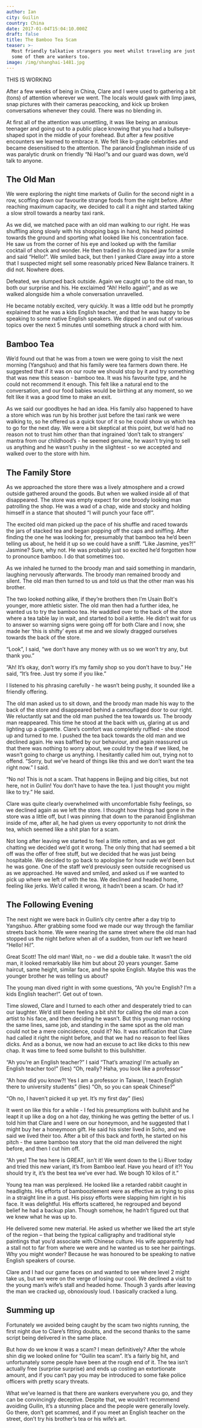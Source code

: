 ```yaml
---
author: Ian
city: Guilin
country: China
date: 2017-01-04T15:04:10.000Z
draft: false
title: The Bamboo Tea Scam
teaser: >-
  Most friendly talkative strangers you meet whilst traveling are just that, but
  some of them are wankers too.
image: /img/shanghai-1481.jpg
---
```


THIS IS WORKING

After a few weeks of being in China, Clare and I were used to gathering a bit (tons) of attention wherever we went. The locals would gawk with limp jaws, snap pictures with their cameras peacocking, and kick up broken conversations whenever they could. There was no blending in.

At first all of the attention was unsettling, it was like being an anxious teenager and going out to a public place knowing that you had a bullseye-shaped spot in the middle of your forehead. But after a few positive encounters we learned to embrace it. We felt like b-grade celebrities and became desensitised to the attention. The paranoid Englishman inside of us was paralytic drunk on friendly “Ni Hao!”s and our guard was down, we’d talk to anyone.

## The Old Man

We were exploring the night time markets of Guilin for the second night in a row, scoffing down our favourite strange foods from the night before. After reaching maximum capacity, we decided to call it a night and started taking a slow stroll towards a nearby taxi rank.

As we did, we matched pace with an old man walking to our right. He was shuffling along slowly with his shopping bags in hand, his head pointed towards the ground and sporting what looked like his concentration face. He saw us from the corner of his eye and looked up with the familiar cocktail of shock and wonder. He then traded in his dropped jaw for a smile and said “Hello!”. We smiled back, but then I yanked Clare away into a store that I suspected might sell some reasonably priced New Balance trainers. It did not. Nowhere does.

Defeated, we slumped back outside. Again we caught up to the old man, to both our surprise and his. He exclaimed “Ah! Hello again!”, and as we walked alongside him a whole conversation unravelled.

He became notably excited, very quickly. It was a little odd but he promptly explained that he was a kids English teacher, and that he was happy to be speaking to some native English speakers. We dipped in and out of various topics over the next 5 minutes until something struck a chord with him.

## Bamboo Tea

We’d found out that he was from a town we were going to visit the next morning (Yangshuo) and that his family were tea farmers down there. He suggested that if it was on our route we should stop by it and try something that was new this season - bamboo tea. It was his favourite type, and he could not recommend it enough. This felt like a natural end to the conversation, and our food babies would be birthing at any moment, so we felt like it was a good time to make an exit.

As we said our goodbyes he had an idea. His family also happened to have a store which was run by his brother just before the taxi rank we were walking to, so he offered us a quick tour of it so he could show us which tea to go for the next day. We were a bit skeptical at this point, but we’d had no reason not to trust him other than that ingrained ‘don’t talk to strangers’ mantra from our childhood’s - he seemed genuine, he wasn’t trying to sell us anything and he wasn’t pushy in the slightest - so we accepted and walked over to the store with him.

## The Family Store

As we approached the store there was a lively atmosphere and a crowd outside gathered around the goods. But when we walked inside all of that disappeared. The store was empty expect for one broody looking man patrolling the shop. He was a wad of a chap, wide and stocky and holding himself in a stance that shouted “I will punch your face off”.

The excited old man picked up the pace of his shuffle and raced towards the jars of stacked tea and began popping off the caps and sniffing. After finding the one he was looking for, presumably that bamboo tea he’d been telling us about, he held it up so we could have a sniff. “Like Jasmine, yes?!” Jasmine? Sure, why not. He was probably just so excited he’d forgotten how to pronounce bamboo. I do that sometimes too.

As we inhaled he turned to the broody man and said something in mandarin, laughing nervously afterwards. The broody man remained broody and silent. The old man then turned to us and told us that the other man was his brother.

The two looked nothing alike, if they’re brothers then I’m Usain Bolt's younger, more athletic sister.
The old man then had a further idea, he wanted us to try the bamboo tea. He waddled over to the back of the store where a tea table lay in wait, and started to boil a kettle. He didn’t wait for us to answer so warning signs were going off for both Clare and I now, she made her ‘this is shifty’ eyes at me and we slowly dragged ourselves towards the back of the store.

“Look”, I said, “we don’t have any money with us so we won’t try any, but thank you.”

“Ah! It’s okay, don’t worry it’s my family shop so you don’t have to buy.” He said, “It’s free. Just try some if you like.”

I listened to his phrasing carefully - he wasn’t being pushy, it sounded like a friendly offering.

The old man asked us to sit down, and the broody man made his way to the back of the store and disappeared behind a camouflaged door to our right. We reluctantly sat and the old man pushed the tea towards us. The broody man reappeared. This time he stood at the back with us, glaring at us and lighting up a cigarette. Clare’s comfort was completely ruffled - she stood up and turned to me. I pushed the tea back towards the old man and we declined again. He was baffled by our behaviour, and again reassured us that there was nothing to worry about, we could try the tea if we liked, he wasn’t going to charge us anything. I hesitantly called him out, trying not to offend.
“Sorry, but we’ve heard of things like this and we don’t want the tea right now.” I said.

“No no! This is not a scam. That happens in Beijing and big cities, but not here, not in Guilin! You don’t have to have the tea. I just thought you might like to try.” He said.

Clare was quite clearly overwhelmed with uncomfortable fishy feelings, so we declined again as we left the store. I thought how things had gone in the store was a little off, but I was pinning that down to the paranoid Englishman inside of me, after all, he had given us every opportunity to not drink the tea, which seemed like a shit plan for a scam.

Not long after leaving we started to feel a little rotten, and as we got chatting we decided we’d got it wrong. The only thing that had seemed a bit off was the offer of free stuff, but we decided that he was just being hospitable. We decided to go back to apologise for how rude we’d been but he was gone. One of the staff we’d previously seen outside recognised us as we approached. He waved and smiled, and asked us if we wanted to pick up where we left of with the tea. We declined and headed home, feeling like jerks. We’d called it wrong, it hadn’t been a scam. Or had it?

## The Following Evening

The next night we were back in Guilin’s city centre after a day trip to Yangshuo. After grabbing some food we made our way through the familiar streets back home. We were nearing the same street where the old man had stopped us the night before when all of a sudden, from our left we heard “Hello! Hi!”.

Great Scott! The old man! Wait, no - we did a double take. It wasn’t the old man, it looked remarkably like him but about 20 years younger. Same haircut, same height, similar face, and he spoke English. Maybe this was the younger brother he was telling us about?

The young man dived right in with some questions, “Ah you’re English? I’m a kids English teacher!”.
Get out of town.

Time slowed, Clare and I turned to each other and desperately tried to can our laughter. We’d still been feeling a bit shit for calling the old man a con artist to his face, and then deciding he wasn’t. But this young man rocking the same lines, same job, and standing in the same spot as the old man could not be a mere coincidence, could it? No. It was ratification that Clare had called it right the night before, and that we had no reason to feel likes dicks. And as a bonus, we now had an excuse to act like dicks to this new chap. It was time to feed some bullshit to this bullshitter.

“Ah you’re an English teacher?” I said “That’s amazing! I’m actually an English teacher too!” (lies)
“Oh, really? Haha, you look like a professor”

“Ah how did you know?! Yes I am a professor in Taiwan, I teach English there to university students” (lies)
“Oh, so you can speak Chinese?”

“Oh no, I haven’t picked it up yet. It’s my first day” (lies)

It went on like this for a while - I fed his presumptions with bullshit and he leapt it up like a dog on a hot day, thinking he was getting the better of us. I told him that Clare and I were on our honeymoon, and he suggested that I might buy her a honeymoon gift. He said his sister lived in Soho, and we said we lived their too.
After a bit of this back and forth, he started on his pitch - the same bamboo tea story that the old man delivered the night before, and then I cut him off.

“Ah yes! The tea here is GREAT, isn’t it! We went down to the Li River today and tried this new variant, it’s from Bamboo leaf. Have you heard of it?! You should try it, it’s the best tea we’ve ever had. We bough 10 kilos of it.”

Young tea man was perplexed. He looked like a retarded rabbit caught in headlights. His efforts of bamboozlement were as effective as trying to piss in a straight line in a gust. His pissy efforts were slapping him right in his face. It was delightful. His efforts scattered, he regrouped and beyond belief he had a backup plan. Though somehow, he hadn’t figured out that we knew what he was up to.

He delivered some new material. He asked us whether we liked the art style of the region – that being the typical calligraphy and traditional style paintings that you’d associate with Chinese culture. His wife apparently had a stall not to far from where we were and he wanted us to see her paintings. Why you might wonder? Because he was honoured to be speaking to native English speakers of course.

Clare and I had our game faces on and wanted to see where level 2 might take us, but we were on the verge of losing our cool. We declined a visit to the young man’s wife’s stall and headed home. Though 3 yards after leaving the man we cracked up, obnoxiously loud. I basically cracked a lung.

## Summing up

Fortunately we avoided being caught by the scam two nights running, the first night due to Clare’s fitting doubts, and the second thanks to the same script being delivered in the same place.

But how do we know it was a scam? I mean definitively? After the whole shin dig we looked online for “Guilin tea scam”. It’s a fairly big hit, and unfortunately some people have been at the rough end of it. The tea isn’t actually free (surprise surprise) and ends up costing an extortionate amount, and if you can’t pay you may be introduced to some fake police officers with pretty scary threats.

What we’ve learned is that there are wankers everywhere you go, and they can be convincingly deceptive. Despite that, we wouldn’t recommend avoiding Guilin, it’s a stunning place and the people were generally lovely. Go there, don’t get scammed, and if you meet an English teacher on the street, don’t try his brother’s tea or his wife’s art.




